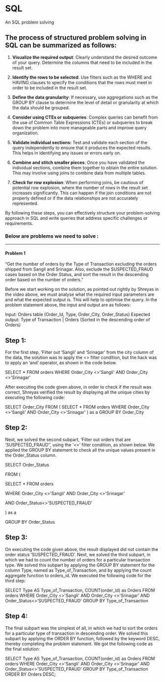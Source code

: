 # SQL
An SQL problem solving

## The process of structured problem solving in SQL can be summarized as follows:

1. **Visualize the required output**: Clearly understand the desired outcome of your query. Determine the columns that need to be included in the result set.

2. **Identify the rows to be selected**: Use filters such as the WHERE and HAVING clauses to specify the conditions that the rows must meet in order to be included in the result set.

3. **Define the data granularity**: If necessary, use aggregations such as the GROUP BY clause to determine the level of detail or granularity at which the data should be grouped.

4. **Consider using CTEs or subqueries**: Complex queries can benefit from the use of Common Table Expressions (CTEs) or subqueries to break down the problem into more manageable parts and improve query organization.

5. **Validate individual sections:** Test and validate each section of the query independently to ensure that it produces the expected results. This helps in identifying any issues or errors early on.

6. **Combine and stitch smaller pieces**: Once you have validated the individual sections, combine them together to obtain the entire solution. This may involve using joins to combine data from multiple tables.

7. **Check for row explosion**: When performing joins, be cautious of potential row explosion, where the number of rows in the result set increases significantly. This can happen if the join conditions are not properly defined or if the data relationships are not accurately represented.

By following these steps, you can effectively structure your problem-solving approach in SQL and write queries that address specific challenges or requirements.

### Below are problems we need to solve :
--------------------------------------------------------------
#### Problem 1

“Get the number of orders by the Type of Transaction excluding the orders shipped from Sangli and Srinagar. Also, exclude the SUSPECTED_FRAUD cases based on the Order Status, and sort the result in the descending order based on the number of orders.”

 
Before we start working on the solution, as pointed out rightly by Shreyas in the video above, we must analyse what the required input parameters are and what the expected output is. This will help to optimise the query. In the problem statement above, the input and output are as follows:

Input: Orders table (Order_Id, Type, Order_City, Order_Status)
Expected output: Type of Transaction | Orders (Sorted in the descending order of Orders)


## Step 1: 

For the first step, ‘Filter out ‘Sangli’ and ‘Srinagar’ from the city column of the data, the solution was to apply the <> filter condition, but the hack was to apply an ‘and’ operator, as shown in the code below.

     

SELECT * FROM orders
WHERE Order_City <>'Sangli' AND Order_City <>'Srinagar'
 

After executing the code given above, in order to check if the result was correct, Shreyas verified the result by displaying all the unique cities by executing the following code:

SELECT Order_City 
FROM (
SELECT * FROM orders
WHERE Order_City <>'Sangli' AND Order_City <>'Srinagar'
) as a
GROUP BY Order_City 
 

## Step 2:

 

Next, we solved the second subpart, ‘Filter out orders that are ‘SUSPECTED_FRAUD’’, using the ‘<>’ filter condition, as shown below. We applied the GROUP BY statement to check all the unique values present in the Order_Status column.

 

SELECT Order_Status

FROM (

SELECT * FROM orders

WHERE Order_City <>'Sangli' AND Order_City <>'Srinagar'

AND Order_Status<>'SUSPECTED_FRAUD'

) as a

GROUP BY Order_Status
 

## Step 3:

 
On executing the code given above, the result displayed did not contain the order status ‘SUSPECTED_FRAUD’. Next, we solved the third subpart, in which we had to count the number of orders for a particular transaction type. We solved this subpart by applying the GROUP BY statement for the column Type, named as Type_of_Transaction, and by applying the count aggregate function to orders_id. We executed the following code for the third step:


SELECT 
Type AS Type_of_Transaction,
COUNT(order_id) as Orders
FROM orders
WHERE Order_City <>'Sangli' AND Order_City <>'Srinagar'
AND Order_Status<>'SUSPECTED_FRAUD'
GROUP BY Type_of_Transaction
 

## Step 4:

 
The final subpart was the simplest of all, in which we had to sort the orders for a particular type of transaction in descending order. We solved this subpart by applying the ORDER BY function, followed by the keyword DESC, thereby completing the problem statement. We got the following code as the final solution:

 

SELECT 
Type AS Type_of_Transaction,
COUNT(order_id) as Orders
FROM orders
WHERE Order_City <>'Sangli' AND Order_City <>'Srinagar'
AND Order_Status<>'SUSPECTED_FRAUD'
GROUP BY Type_of_Transaction
ORDER BY Orders DESC;

 
